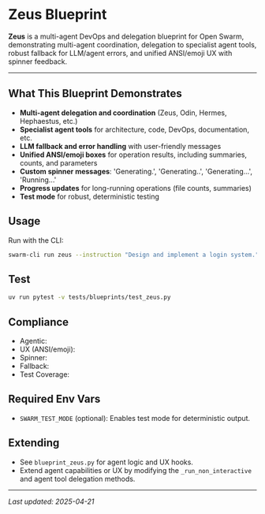 # Zeus Blueprint

**Zeus** is a multi-agent DevOps and delegation blueprint for Open Swarm, demonstrating multi-agent coordination, delegation to specialist agent tools, robust fallback for LLM/agent errors, and unified ANSI/emoji UX with spinner feedback.

---

## What This Blueprint Demonstrates
- **Multi-agent delegation and coordination** (Zeus, Odin, Hermes, Hephaestus, etc.)
- **Specialist agent tools** for architecture, code, DevOps, documentation, etc.
- **LLM fallback and error handling** with user-friendly messages
- **Unified ANSI/emoji boxes** for operation results, including summaries, counts, and parameters
- **Custom spinner messages**: 'Generating.', 'Generating..', 'Generating...', 'Running...'
- **Progress updates** for long-running operations (file counts, summaries)
- **Test mode** for robust, deterministic testing

## Usage
Run with the CLI:
```sh
swarm-cli run zeus --instruction "Design and implement a login system."
```

## Test
```sh
uv run pytest -v tests/blueprints/test_zeus.py
```

## Compliance
- Agentic: 
- UX (ANSI/emoji): 
- Spinner: 
- Fallback: 
- Test Coverage: 

## Required Env Vars
- `SWARM_TEST_MODE` (optional): Enables test mode for deterministic output.

## Extending
- See `blueprint_zeus.py` for agent logic and UX hooks.
- Extend agent capabilities or UX by modifying the `_run_non_interactive` and agent tool delegation methods.

---
_Last updated: 2025-04-21_
